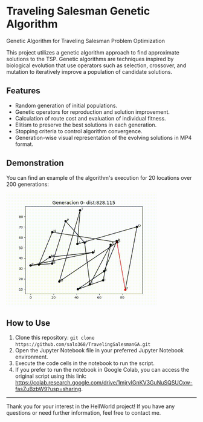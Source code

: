 # Traveling Salesman Genetic Algorithm

Genetic Algorithm for Traveling Salesman Problem Optimization

This project utilizes a genetic algorithm approach to find approximate solutions to the TSP. Genetic algorithms are techniques inspired by biological evolution that use operators such as selection, crossover, and mutation to iteratively improve a population of candidate solutions.

## Features

- Random generation of initial populations.
- Genetic operators for reproduction and solution improvement.
- Calculation of route cost and evaluation of individual fitness.
- Elitism to preserve the best solutions in each generation.
- Stopping criteria to control algorithm convergence.
- Generation-wise visual representation of the evolving solutions in MP4 format.

## Demonstration

You can find an example of the algorithm's execution for 20 locations over 200 generations:

![Example](resources/Example.gif)

## How to Use

1. Clone this repository: `git clone https://github.com/salo368/TravelingSalesmanGA.git`
2. Open the Jupyter Notebook file in your preferred Jupyter Notebook environment.
3. Execute the code cells in the notebook to run the script.
4. If you prefer to run the notebook in Google Colab, you can access the original script using this link: https://colab.research.google.com/drive/1mjryIGnKV3GuNuSQSUOxw-fasZuBzbW9?usp=sharing.

---

Thank you for your interest in the HellWorld project! If you have any questions or need further information, feel free to contact me.

